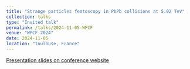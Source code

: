 ```yaml
---
title: "Strange particles femtoscopy in PbPb collisions at 5.02 TeV"
collection: talks
type: "Invited talk"
permalink: /talks/2024-11-05-WPCF
venue: "WPCF 2024"
date: 2024-11-05
location: "Toulouse, France"
---
```

[Presentation slides on conference website](https://indico.in2p3.fr/event/32030/contributions/145043/)
